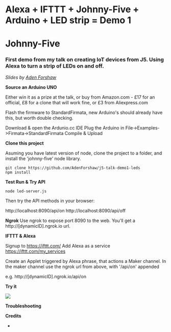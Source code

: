 # Alexa + IFTTT + Johnny-Five + Arduino + LED strip = Demo 1

# Johnny-Five
### First demo from my talk on creating IoT devices from J5. Using Alexa to turn a strip of LEDs on and off.

_Slides by [Aden Forshaw](http://twitter.com/adenforshaw)_

**Source an Arduino UNO**

Either win it as a prize at the talk, or buy from Amazon.com - £17 for an official, £8 for a clone that will work fine, or £3 from Aliexpress.com

Flash the firmware to StandardFirmata, new Arduino's should already have this, but worth double checking.

Download & open the Ardunio.cc IDE
Plug the Arduino in
File->Examples->Firmata->StandardFirmata
Compile & Upload

**Clone this project**

Asuming you have latest version of node, clone the project to a folder, and install the 'johnny-five' node library.

```
git clone https://github.com/AdenForshaw/j5-talk-demo1-leds
npm install
```
**Test Run & Try API**

```
node led-server.js
```

Then try the API methods in your browser:

http://localhost:8090/api/on
http://localhost:8090/api/off

**Ngrok**
Use ngrok to expose port 8090 to the web. You'll get a http://[dynamicID].ngrok.io url.

**IFTTT & Alexa**

Signup to https://ifttt.com/
Add Alexa as a service https://ifttt.com/my_services

Create an Applet triggered by Alexa phrase, that actions a Maker channel.
In the maker channel use the ngrok url from above, with '/api/on' appended

e.g. http://[dynamicID].ngrok.io/api/on

**Try it**




![](https://github.com/rwaldron/johnny-five/raw/master/assets/sgier-johnny-five.png)

**Troubleshooting**



**Credits**

- 
